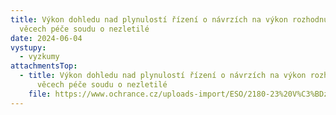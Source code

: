 ```yaml
---
title: Výkon dohledu nad plynulostí řízení o návrzích na výkon rozhodnutí ve
  věcech péče soudu o nezletilé
date: 2024-06-04
vystupy:
  - vyzkumy
attachmentsTop:
  - title: Výkon dohledu nad plynulostí řízení o návrzích na výkon rozhodnutí ve
      věcech péče soudu o nezletilé
    file: https://www.ochrance.cz/uploads-import/ESO/2180-23%20V%C3%BDzkumn%C3%A1%20zpr%C3%A1va_n%C3%A1vrhy%20na%20v%C3%BDkon_final.pdf
---
```

